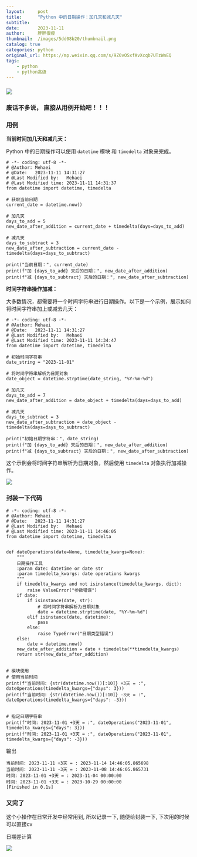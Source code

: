 ```yaml
---
layout:     post
title:      "Python 中的日期操作：加几天和减几天"
subtitle:   
date:       2023-11-11
author:     胖胖很瘦
thumbnail:  /images/5dd08b20/thumbnail.png
catalog: true
categories: python
original_url: https://mp.weixin.qq.com/s/9Z0vOSxfAvXcqb7UTzWnEQ
tags:
    - python
    - python高级
---
```


### 

![](/images/5dd08b20/1.png)

### 废话不多说， 直接从用例开始吧！！！

### 用例

**当前时间加几天和减几天：**

Python 中的日期操作可以使用 `datetime` 模块 和 `timedelta` 对象来完成。

```
# -*- coding: utf-8 -*-  
# @Author: Mehaei  
# @Date:   2023-11-11 14:31:27  
# @Last Modified by:   Mehaei  
# @Last Modified time: 2023-11-11 14:31:37  
from datetime import datetime, timedelta  
  
# 获取当前日期  
current_date = datetime.now()  
  
# 加几天  
days_to_add = 5  
new_date_after_addition = current_date + timedelta(days=days_to_add)  
  
# 减几天  
days_to_subtract = 3  
new_date_after_subtraction = current_date - timedelta(days=days_to_subtract)  
  
print("当前日期：", current_date)  
print(f"加 {days_to_add} 天后的日期：", new_date_after_addition)  
print(f"减 {days_to_subtract} 天后的日期：", new_date_after_subtraction)
```

**时间字符串操作加减：**

大多数情况，都需要将一个时间字符串进行日期操作。以下是一个示例，展示如何将时间字符串加上或减去几天：

```
# -*- coding: utf-8 -*-  
# @Author: Mehaei  
# @Date:   2023-11-11 14:31:27  
# @Last Modified by:   Mehaei  
# @Last Modified time: 2023-11-11 14:34:47  
from datetime import datetime, timedelta  
  
# 初始时间字符串  
date_string = "2023-11-01"  
  
# 将时间字符串解析为日期对象  
date_object = datetime.strptime(date_string, "%Y-%m-%d")  
  
# 加几天  
days_to_add = 7  
new_date_after_addition = date_object + timedelta(days=days_to_add)  
  
# 减几天  
days_to_subtract = 3  
new_date_after_subtraction = date_object - timedelta(days=days_to_subtract)  
  
print("初始日期字符串：", date_string)  
print(f"加 {days_to_add} 天后的日期：", new_date_after_addition)  
print(f"减 {days_to_subtract} 天后的日期：", new_date_after_subtraction)
```

这个示例会将时间字符串解析为日期对象，然后使用 `timedelta` 对象执行加减操作。

![](/images/5dd08b20/2.png)

### 封装一下代码

```
# -*- coding: utf-8 -*-  
# @Author: Mehaei  
# @Date:   2023-11-11 14:31:27  
# @Last Modified by:   Mehaei  
# @Last Modified time: 2023-11-11 14:46:05  
from datetime import datetime, timedelta  
  
  
def dateOperations(date=None, timedelta_kwargs=None):  
    """  
    日期操作工具  
    :param date: datetime or date str  
    :param timedelta_kwargs: date operations kwargs  
    """  
    if timedelta_kwargs and not isinstance(timedelta_kwargs, dict):  
        raise ValueError("参数错误")  
    if date:  
        if isinstance(date, str):  
            # 将时间字符串解析为日期对象  
            date = datetime.strptime(date, "%Y-%m-%d")  
        elif isinstance(date, datetime):  
            pass  
        else:  
            raise TypeError("日期类型错误")  
    else:  
        date = datetime.now()  
    new_date_after_addition = date + timedelta(**timedelta_kwargs)  
    return str(new_date_after_addition)  
  
  
# 模块使用  
# 使用当前时间  
print(f"当前时间: {str(datetime.now())[:10]} +3天 = :", dateOperations(timedelta_kwargs={"days": 3}))  
print(f"当前时间: {str(datetime.now())[:10]} -3天 = :", dateOperations(timedelta_kwargs={"days": -3}))  
  
  
# 指定日期字符串  
print(f"时间: 2023-11-01 +3天 = :", dateOperations("2023-11-01", timedelta_kwargs={"days": 3}))  
print(f"时间: 2023-11-01 +3天 = :", dateOperations("2023-11-01", timedelta_kwargs={"days": -3}))  

```

输出

```
当前时间: 2023-11-11 +3天 = : 2023-11-14 14:46:05.865698  
当前时间: 2023-11-11 -3天 = : 2023-11-08 14:46:05.865731  
时间: 2023-11-01 +3天 = : 2023-11-04 00:00:00  
时间: 2023-11-01 +3天 = : 2023-10-29 00:00:00  
[Finished in 0.1s]  

```

### 又完了

这个小操作在日常开发中经常用到, 所以记录一下, 随便给封装一下, 下次用的时候可以直接cv

日期差计算

[![](/images/5dd08b20/3.png)](http://mp.weixin.qq.com/s?__biz=MzUyMzk3OTYyMQ==&mid=2247487876&idx=1&sn=d4e8fa286773ccf49ead4eef92291b82&chksm=fa350f8ecd428698af6849b9d313152e2aa4fa9ecbc4650d0bc00e69c9bd38a8170974245e39&scene=21#wechat_redirect)